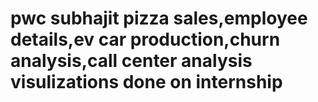 # pwc subhajit pizza sales,employee details,ev car production,churn analysis,call center analysis visulizations done on internship  
